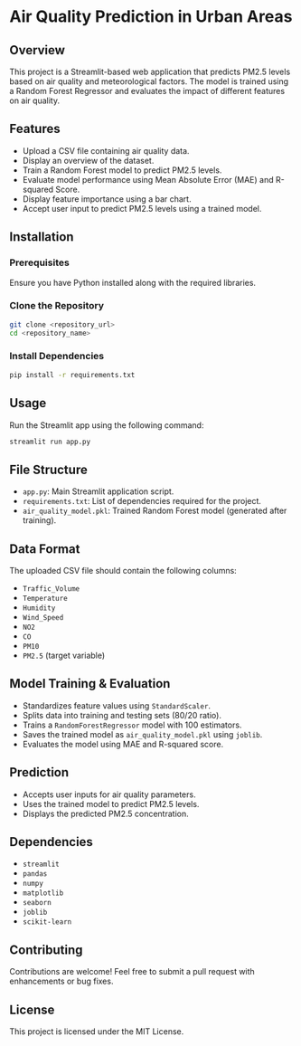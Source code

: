# Air Quality Prediction in Urban Areas

## Overview
This project is a Streamlit-based web application that predicts PM2.5 levels based on air quality and meteorological factors. The model is trained using a Random Forest Regressor and evaluates the impact of different features on air quality.

## Features
- Upload a CSV file containing air quality data.
- Display an overview of the dataset.
- Train a Random Forest model to predict PM2.5 levels.
- Evaluate model performance using Mean Absolute Error (MAE) and R-squared Score.
- Display feature importance using a bar chart.
- Accept user input to predict PM2.5 levels using a trained model.

## Installation
### Prerequisites
Ensure you have Python installed along with the required libraries.

### Clone the Repository
```bash
git clone <repository_url>
cd <repository_name>
```

### Install Dependencies
```bash
pip install -r requirements.txt
```

## Usage
Run the Streamlit app using the following command:
```bash
streamlit run app.py
```

## File Structure
- `app.py`: Main Streamlit application script.
- `requirements.txt`: List of dependencies required for the project.
- `air_quality_model.pkl`: Trained Random Forest model (generated after training).

## Data Format
The uploaded CSV file should contain the following columns:
- `Traffic_Volume`
- `Temperature`
- `Humidity`
- `Wind_Speed`
- `NO2`
- `CO`
- `PM10`
- `PM2.5` (target variable)

## Model Training & Evaluation
- Standardizes feature values using `StandardScaler`.
- Splits data into training and testing sets (80/20 ratio).
- Trains a `RandomForestRegressor` model with 100 estimators.
- Saves the trained model as `air_quality_model.pkl` using `joblib`.
- Evaluates the model using MAE and R-squared score.

## Prediction
- Accepts user inputs for air quality parameters.
- Uses the trained model to predict PM2.5 levels.
- Displays the predicted PM2.5 concentration.

## Dependencies
- `streamlit`
- `pandas`
- `numpy`
- `matplotlib`
- `seaborn`
- `joblib`
- `scikit-learn`

## Contributing
Contributions are welcome! Feel free to submit a pull request with enhancements or bug fixes.

## License
This project is licensed under the MIT License.

